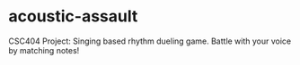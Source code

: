 # acoustic-assault
CSC404 Project: Singing based rhythm dueling game. Battle with your voice by matching notes!
